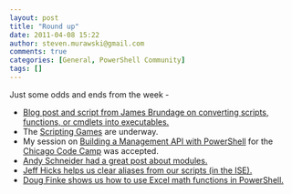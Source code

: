 ```yaml
---
layout: post
title: "Round up"
date: 2011-04-08 15:22
author: steven.murawski@gmail.com
comments: true
categories: [General, PowerShell Community]
tags: []
---
```



Just some odds and ends from the week -



*   <a href="http://blog.start-automating.com/post/2011/04/07/Write-Program.aspx" target="_blank">Blog post and script from James Brundage on converting scripts, functions, or cmdlets into executables.</a>
*   The <a href="http://bit.ly/2011sgall" target="_blank">Scripting Games</a> are underway.
*   My session on <a href="http://chicagocodecamp.com/sessions/8" target="_blank">Building a Management API with PowerShell</a> for the <a href="http://chicagocodecamp.com/" target="_blank">Chicago Code Camp</a> was accepted.
*   <a href="http://get-powershell.com/post/2011/04/04/How-to-Package-and-Distribute-PowerShell-Cmdlets-Functions-and-Scripts.aspx" target="_blank">Andy Schneider had a great post about modules.</a>
*   <a href="http://jdhitsolutions.com/blog/2011/04/powershell-ise-convert-all-aliases/" target="_blank">Jeff Hicks helps us clear aliases from our scripts (in the ISE).</a>
*   <a href="http://www.dougfinke.com/blog/index.php/2011/04/05/calling-excel-math-functions-from-powershell/" target="_blank">Doug Finke shows us how to use Excel math functions in PowerShell.</a>
